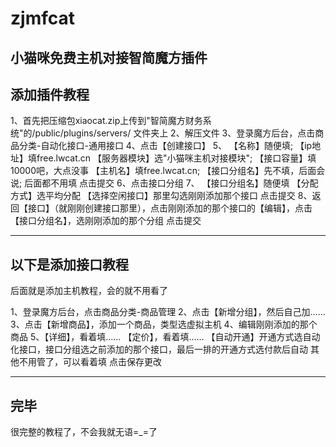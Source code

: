 # zjmfcat
小猫咪免费主机对接智简魔方插件
---
添加插件教程
---
1、首先把压缩包xiaocat.zip上传到"智简魔方财务系统"的/public/plugins/servers/ 文件夹上
2、解压文件
3、登录魔方后台，点击商品分类-自动化接口-通用接口
4、点击【创建接口】
5、
【名称】随便填; 
【ip地址】填free.lwcat.cn
【服务器模块】选"小猫咪主机对接模块"; 
【接口容量】填10000吧，大点没事
【主机名】填free.lwcat.cn; 
【接口分组名】先不填，后面会说; 
后面都不用填
点击提交
6、点击接口分组
7、
【接口分组名】随便填
【分配方式】选平均分配
【选择空闲接口】那里勾选刚刚添加那个接口
点击提交
8、返回【接口】（就刚刚创建接口那里），点击刚刚添加的那个接口的【编辑】，点击【接口分组名】，选刚刚添加的那个分组
点击提交

------
以下是添加接口教程
------

后面就是添加主机教程，会的就不用看了

1、登录魔方后台，点击商品分类-商品管理
2、点击【新增分组】，然后自己加……
3、点击【新增商品】，添加一个商品，类型选虚拟主机
4、编辑刚刚添加的那个商品
5、【详细】，看着填…… 【定价】，看着填……
【自动开通】开通方式选自动化接口，接口分组选之前添加的那个接口，最后一排的开通方式选付款后自动
其他不用管了，可以看着填
点击保存更改

---
完毕
---

很完整的教程了，不会我就无语=_=了



